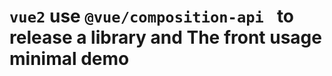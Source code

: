 

# `vue2` use `@vue/composition-api `  to release a library and The front usage minimal demo 





